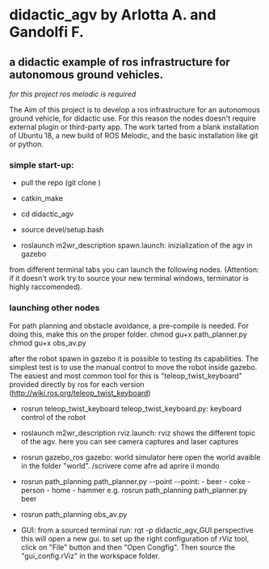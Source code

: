 # didactic_agv by Arlotta A. and Gandolfi F.
## a didactic example of ros infrastructure for autonomous ground vehicles.

*for this project ros melodic is required*

The Aim of this project is to develop a ros infrastructure for an autonomous ground vehicle, for didactic use. 
For this reason the nodes doesn't require external plugin or third-party app. The work tarted from a blank installation of Ubuntu 18, a new build of ROS Melodic, and the basic installation like git or python.

### simple start-up:

* pull the repo (git clone <url>)

* catkin_make 

* cd didactic_agv

* source devel/setup.bash

* roslaunch m2wr_description spawn.launch: inizialization of the agv in gazebo

from different terminal tabs you can launch the following nodes. (Attention: if it doesn't work try to source your new terminal windows, terminator is highly raccomended).

### launching other nodes
For path planning and obstacle avoidance, a pre-compile is needed.
For doing this, make this on the proper folder.
	chmod gu+x path_planner.py
	chmod gu+x obs_av.py

after the robot spawn in gazebo it is possible to testing its capabilities. The simplest test is to use the manual control to move the robot inside gazebo. The easiest and most common tool for this is "teleop_twist_keyboard" provided directly by ros for each version (http://wiki.ros.org/teleop_twist_keyboard)

* rosrun teleop_twist_keyboard teleop_twist_keyboard.py: keyboard control of the robot

* roslaunch m2wr_description rviz.launch: rviz shows the different topic of the agv. here you can see camera captures and laser captures 

* rosrun gazebo_ros gazebo: world simulator
here open the world avaible in the folder "world".
/scrivere come afre ad aprire il mondo

* rosrun path_planning path_planner.py --point
--point: 	- beer
		- coke
		- person
		- home
		- hammer
e.g. rosrun path_planning path_planner.py beer 		

* rosrun path_planning obs_av.py

* GUI:
from a sourced terminal run: rqt -p didactic_agv_GUI.perspective 
this will open a new gui. to set up the right configuration of rViz tool, click on "File" button and then "Open Congfig". Then source the "gui_config.rViz" in the workspace folder.



